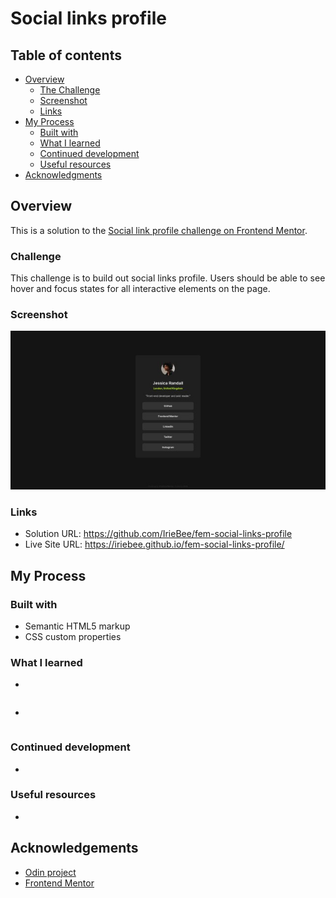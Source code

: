 # Social links profile

## Table of contents

- [Overview](#overview)
    - [The Challenge](#the-challenge)
    - [Screenshot](#screenshot)
    - [Links](#links)
- [My Process](#my-process)
    - [Built with](#built-with)
    - [What I learned](#what-i-learned)
    - [Continued development](#continued-development)
    - [Useful resources](#useful-resources)
- [Acknowledgments](#acknowledgments)

## Overview

This is a solution to the [Social link profile challenge on Frontend Mentor](https://www.frontendmentor.io/challenges/social-links-profile-UG32l9m6dQ).

### Challenge

This challenge is to build out social links profile.
Users should be able to see hover and focus states for all interactive elements on the page.

### Screenshot

![Screenshot](https://github.com/IrieBee/fem-social-links-profile/blob/main/images/screenshot.jpg)

### Links

* Solution URL: https://github.com/IrieBee/fem-social-links-profile
* Live Site URL: https://iriebee.github.io/fem-social-links-profile/

## My Process

### Built with

* Semantic HTML5 markup
* CSS custom properties

### What I learned

*
```html

```

*
```css

```

### Continued development

*

### Useful resources

*

## Acknowledgements

* [Odin project](https://www.theodinproject.com/)
* [Frontend Mentor](https://www.frontendmentor.io/home)